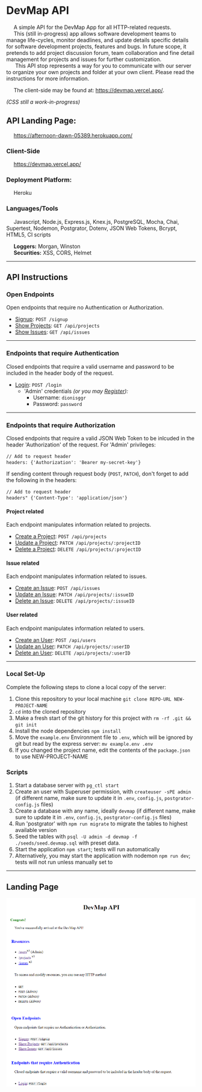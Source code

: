 # DevMap API
&nbsp;&nbsp;&nbsp;&nbsp;&nbsp;A simple API for the DevMap App for all HTTP-related requests. \
&nbsp;&nbsp;&nbsp;&nbsp;&nbsp;This (still in-progress) app allows software development teams to manage life-cycles, monitor deadlines, and update details specific details for software development projects, features and bugs. In future scope, it pretends to add project discussion forum, team collaboration and fine detail management for projects and issues for further customization. \
&nbsp;&nbsp;&nbsp;&nbsp;&nbsp; This API stop represents a way for you to communicate with our server to organize your own projects and folder at your own client. Please read the instructions for more information.

&nbsp;&nbsp;&nbsp;&nbsp;&nbsp;The client-side may be found at: https://devmap.vercel.app/.

*(CSS still a work-in-progress)*

## API Landing Page:
&nbsp;&nbsp;&nbsp;&nbsp;&nbsp;https://afternoon-dawn-05389.herokuapp.com/
### Client-Side
&nbsp;&nbsp;&nbsp;&nbsp;&nbsp;https://devmap.vercel.app/

### Deployment Platform:
&nbsp;&nbsp;&nbsp;&nbsp;&nbsp;Heroku

### Languages/Tools
&nbsp;&nbsp;&nbsp;&nbsp;&nbsp;Javascript, Node.js, Express.js, Knex.js, PostgreSQL, Mocha, Chai, Supertest, Nodemon, Postgrator, Dotenv, JSON Web Tokens, Bcrypt, HTML5, CI scripts

&nbsp;&nbsp;&nbsp;&nbsp;&nbsp;**Loggers:** Morgan, Winston \
&nbsp;&nbsp;&nbsp;&nbsp;&nbsp;**Securities:** XSS, CORS, Helmet

---

## API Instructions

### Open Endpoints
Open endpoints that require no Authentication or Authorization.
- [Signup](https://github.com/dionisggr/devmap-api/wiki/Access-Permission): `POST /signup`
- [Show Projects](https://github.com/dionisggr/devmap-api/wiki/Projects): `GET /api/projects`
- [Show Issues](https://github.com/dionisggr/devmap-api/wiki/Issues): `GET /api/issues`

---
### Endpoints that require Authentication
Closed endpoints that require a valid username and password to be included in the header body of the request.
- [Login](https://github.com/dionisggr/devmap-api/wiki/Access-Permission): `POST /login`
  - 'Admin' credentials *(or you may [Register](https://devmap.vercel.app/signup)):*
    - Username: `dionisggr`
    - Password: `password`

---
### Endpoints that require Authorization
Closed endpoints that require a valid JSON Web Token to be inlcuded in the header 'Authorization' of the request. For 'Admin' privileges:
```
// Add to request header
headers: {'Authorization': 'Bearer my-secret-key'}
```
If sending content through request body (`POST`, `PATCH`), don't forget to add the following in the headers:
```
// Add to request header
headers" {'Content-Type': 'application/json'}
```

#### Project related

Each endpoint manipulates information related to projects.
- [Create a Project](https://github.com/dionisggr/devmap-api/wiki/Projects): `POST /api/projects`
- [Update a Project](https://github.com/dionisggr/devmap-api/wiki/Projects): `PATCH /api/projects/:projectID`
- [Delete a Project](https://github.com/dionisggr/devmap-api/wiki/Projects): `DELETE /api/projects/:projectID`

#### Issue related

Each endpoint manipulates information related to issues.
- [Create an Issue](https://github.com/dionisggr/devmap-api/wiki/Issues): `POST /api/issues`
- [Update an Issue](https://github.com/dionisggr/devmap-api/wiki/Issues): `PATCH /api/projects/:issueID`
- [Delete an Issue](https://github.com/dionisggr/devmap-api/wiki/Issues): `DELETE /api/projects/:issueID`

#### User related

Each endpoint manipulates information related to users.
- [Create an User](https://github.com/dionisggr/devmap-api/wiki/Users): `POST /api/users`
- [Update an User](https://github.com/dionisggr/devmap-api/wiki/Users): `PATCH /api/projects/:userID`
- [Delete an User](https://github.com/dionisggr/devmap-api/wiki/Users): `DELETE /api/projects/:userID`

---

### Local Set-Up
Complete the following steps to clone a local copy of the server:

1. Clone this repository to your local machine `git clone REPO-URL NEW-PROJECT-NAME`
2. `cd` into the cloned repository
3. Make a fresh start of the git history for this project with `rm -rf .git && git init`
4. Install the node dependencies `npm install`
5. Move the `example.env` Environment file to `.env`, which will be ignored by git but read by the express server: `mv example.env .env`
6. If you changed the project name, edit the contents of the `package.json` to use NEW-PROJECT-NAME

### Scripts
1. Start a database server with `pg_ctl start`
2. Create an user with Superuser permission, with `createuser -sPE admin` (if different name, make sure to update it in `.env`, `config.js`, `postgrator-config.js` files)
3. Create a database with any name, ideally `devmap` (if different name, make sure to update it in `.env`, `config.js`, `postgrator-config.js` files)
4. Run 'postgrator' with `npm run migrate` to migrate the tables to highest available version
5. Seed the tables with `psql -U admin -d devmap -f ./seeds/seed.devmap.sql` with preset data.
6. Start the application `npm start`; tests will run automatically
7. Alternatively, you may start the application with nodemon `npm run dev`; tests will not run unless manually set to

---

## Landing Page

![Landing Page](https://github.com/dionisggr/devmap-api/blob/main/public/img/landing.png)

